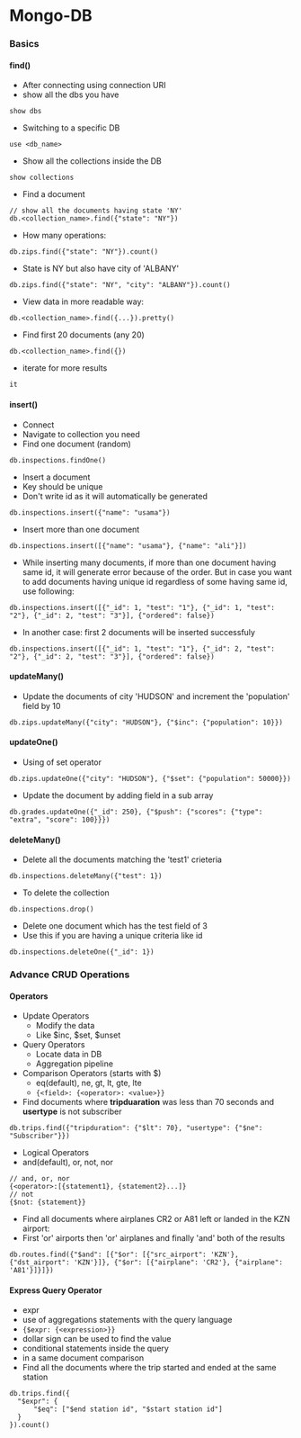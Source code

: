 # Mongo-DB
### Basics
#### find()
* After connecting using connection URI
* show all the dbs you have
```
show dbs
```
* Switching to a specific DB
```
use <db_name>
```
* Show all the collections inside the DB
```
show collections
```
* Find a document
```
// show all the documents having state 'NY'
db.<collection_name>.find({"state": "NY"})
```
* How many operations:
```
db.zips.find({"state": "NY"}).count()
```
* State is NY but also have city of 'ALBANY'
```
db.zips.find({"state": "NY", "city": "ALBANY"}).count()
```
* View data in more readable way:
```
db.<collection_name>.find({...}).pretty()
```
* Find first 20 documents (any 20)
```
db.<collection_name>.find({})
```
* iterate for more results
```
it
```
#### insert()
* Connect
* Navigate to collection you need
* Find one document (random)
```
db.inspections.findOne()
```
* Insert a document
* Key should be unique
* Don't write id as it will automatically be generated
```
db.inspections.insert({"name": "usama"})
```
* Insert more than one document
```
db.inspections.insert([{"name": "usama"}, {"name": "ali"}])
```
* While inserting many documents, if more than one document having same id, it will generate error because of the order. But in case you want to add documents having unique id regardless of some having same id, use following:
```
db.inspections.insert([{"_id": 1, "test": "1"}, {"_id": 1, "test": "2"}, {"_id": 2, "test": "3"}], {"ordered": false})
```
* In another case: first 2 documents will be inserted successfuly
```
db.inspections.insert([{"_id": 1, "test": "1"}, {"_id": 2, "test": "2"}, {"_id": 2, "test": "3"}], {"ordered": false})
```
#### updateMany()
* Update the documents of city 'HUDSON' and increment the 'population' field by 10
```
db.zips.updateMany({"city": "HUDSON"}, {"$inc": {"population": 10}})
```
#### updateOne()
* Using of set operator
```
db.zips.updateOne({"city": "HUDSON"}, {"$set": {"population": 50000}})
```
* Update the document by adding field in a sub array
```
db.grades.updateOne({"_id": 250}, {"$push": {"scores": {"type": "extra", "score": 100}}})
```
#### deleteMany()
* Delete all the documents matching the 'test1' crieteria
```
db.inspections.deleteMany({"test": 1})
```
* To delete the collection
```
db.inspections.drop()
```
* Delete one document which has the test field of 3
* Use this if you are having a unique criteria like id
```
db.inspections.deleteOne({"_id": 1})
```
### Advance CRUD Operations
#### Operators
* Update Operators
  * Modify the data
  * Like $inc, $set, $unset
* Query Operators
  * Locate data in DB
  * Aggregation pipeline
* Comparison Operators (starts with $)
  * eq(default), ne, gt, lt, gte, lte
  * ```{<field>: {<operator>: <value>}}```
* Find documents where **tripduaration** was less than 70 seconds and **usertype** is not subscriber
```
db.trips.find({"tripduration": {"$lt": 70}, "usertype": {"$ne": "Subscriber"}})
```
* Logical Operators
 * and(default), or, not, nor
```
// and, or, nor
{<operator>:[{statement1}, {statement2}...]}
// not
{$not: {statement}}
```
* Find all documents where airplanes CR2 or A81 left or landed in the KZN airport:
 * First 'or' airports then 'or' airplanes and finally 'and' both of the results
```
db.routes.find({"$and": [{"$or": [{"src_airport": 'KZN'}, {"dst_airport": 'KZN'}]}, {"$or": [{"airplane": 'CR2'}, {"airplane": 'A81'}]}]})
```
#### Express Query Operator
* expr
* use of aggregations statements with the query language
* ```{$expr: {<expression>}}```
* dollar sign can be used to find the value
* conditional statements inside the query
* in a same document comparison
* Find all the documents where the trip started and ended at the same station
```
db.trips.find({
  "$expr": {
      "$eq": ["$end station id", "$start station id"]
  }
}).count()
```

